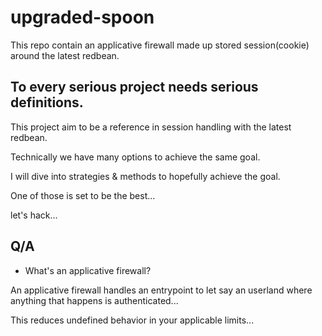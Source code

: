 # upgraded-spoon
This repo contain an applicative firewall made up stored session(cookie) around the latest redbean.

## To every serious project needs serious definitions.
This project aim to be a reference in session handling with the latest redbean.

Technically we have many options to achieve the same goal.

I will dive into strategies & methods to hopefully achieve the goal.

One of those is set to be the best...

let's hack...

## Q/A

- What's an applicative firewall?

An applicative firewall handles an entrypoint to let say an userland where anything that happens is authenticated...

This reduces undefined behavior in your applicable limits...

